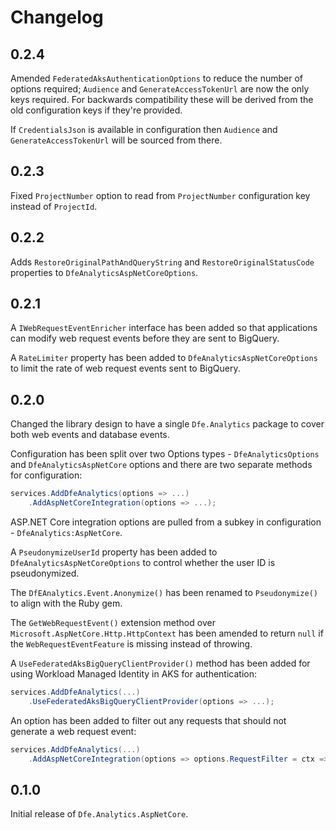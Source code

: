 # Changelog

## 0.2.4

Amended `FederatedAksAuthenticationOptions` to reduce the number of options required; `Audience` and `GenerateAccessTokenUrl` are now the only keys required.
For backwards compatibility these will be derived from the old configuration keys if they're provided.

If `CredentialsJson` is available in configuration then `Audience` and `GenerateAccessTokenUrl` will be sourced from there.

## 0.2.3

Fixed `ProjectNumber` option to read from `ProjectNumber` configuration key instead of `ProjectId`.

## 0.2.2

Adds `RestoreOriginalPathAndQueryString` and `RestoreOriginalStatusCode` properties to `DfeAnalyticsAspNetCoreOptions`.

## 0.2.1

A `IWebRequestEventEnricher` interface has been added so that applications can modify web request events before they are sent to BigQuery.

A `RateLimiter` property has been added to `DfeAnalyticsAspNetCoreOptions` to limit the rate of web request events sent to BigQuery.

## 0.2.0

Changed the library design to have a single `Dfe.Analytics` package to cover both web events and database events.

Configuration has been split over two Options types - `DfeAnalyticsOptions` and `DfeAnalyticsAspNetCore` options and there are two separate methods for configuration:
```cs
services.AddDfeAnalytics(options => ...)
    .AddAspNetCoreIntegration(options => ...);
```

ASP.NET Core integration options are pulled from a subkey in configuration - `DfeAnalytics:AspNetCore`.

A `PseudonymizeUserId` property has been added to `DfeAnalyticsAspNetCoreOptions` to control whether the user ID is pseudonymized.

The `DfEAnalytics.Event.Anonymize()` has been renamed to `Pseudonymize()` to align with the Ruby gem.

The `GetWebRequestEvent()` extension method over `Microsoft.AspNetCore.Http.HttpContext` has been amended to return `null` if the `WebRequestEventFeature` is missing instead of throwing.

A `UseFederatedAksBigQueryClientProvider()` method has been added for using Workload Managed Identity in AKS for authentication:
```cs
services.AddDfeAnalytics(...)
    .UseFederatedAksBigQueryClientProvider(options => ...);
```

An option has been added to filter out any requests that should not generate a web request event:
```cs
services.AddDfeAnalytics(...)
    .AddAspNetCoreIntegration(options => options.RequestFilter = ctx => /* filter condition */);
```


## 0.1.0

Initial release of `Dfe.Analytics.AspNetCore`.
